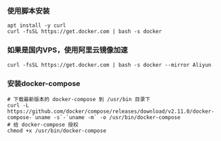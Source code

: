 ### 使用脚本安装

```
apt install -y curl
curl -fsSL https://get.docker.com | bash -s docker
```

### 如果是国内VPS，使用阿里云镜像加速

```
curl -fsSL https://get.docker.com | bash -s docker --mirror Aliyun
```

### 安装docker-compose

```
# 下载最新版本的 docker-compose 到 /usr/bin 目录下
curl -L https://github.com/docker/compose/releases/download/v2.11.0/docker-compose-`uname -s`-`uname -m` -o /usr/bin/docker-compose
# 给 docker-compose 授权
chmod +x /usr/bin/docker-compose
```

